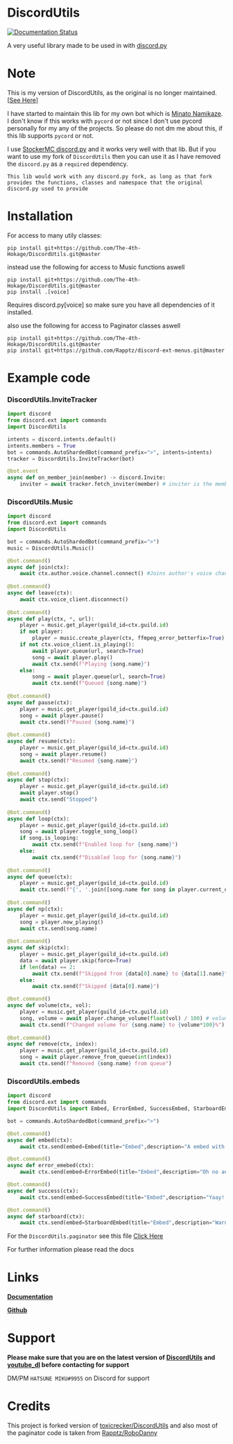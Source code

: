 # DiscordUtils
[![Documentation Status](https://readthedocs.org/projects/discordutils/badge/?version=latest)](https://discordutils.readthedocs.io/en/latest/?badge=latest)

A very useful library made to be used in with [discord.py](https://pypi.org/project/discord.py/)

# Note
This is my version of DiscordUtils, as the original is no longer maintained. [[See Here](https://github.com/toxicrecker/DiscordUtils#readme)]

I have started to maintain this lib for my own bot which is [Minato Namikaze](https://minato-namikaze.readthedocs.io/).
I don't know if this works with `pycord` or not since I don't use pycord personally for my any of the projects. So please do not dm me about this, if this lib supports `pycord` or not.

I use [StockerMC discord.py](https://github.com/StockerMC/discord.py) and it works very well with that lib.
But if you want to use my fork of `DiscordUtils` then you can use it as I have removed the `discord.py` as a `required` dependency.

```note
This lib would work with any discord.py fork, as long as that fork provides the functions, classes and namespace that the original discord.py used to provide
```

# Installation
For access to many utily classes:
```
pip install git+https://github.com/The-4th-Hokage/DiscordUtils.git@master
```

instead use the following for access to Music functions aswell
```
pip install git+https://github.com/The-4th-Hokage/DiscordUtils.git@master
pip install .[voice]
```
Requires discord.py[voice] so make sure you have all dependencies of it installed.

also use the following for access to Paginator classes aswell
```
pip install git+https://github.com/The-4th-Hokage/DiscordUtils.git@master
pip install git+https://github.com/Rapptz/discord-ext-menus.git@master
```

# Example code

### DiscordUtils.InviteTracker
```python
import discord
from discord.ext import commands
import DiscordUtils

intents = discord.intents.default()
intents.members = True
bot = commands.AutoShardedBot(command_prefix=">", intents=intents)
tracker = DiscordUtils.InviteTracker(bot)

@bot.event
async def on_member_join(member) -> discord.Invite:
    inviter = await tracker.fetch_inviter(member) # inviter is the member who invited
```

### DiscordUtils.Music
```python
import discord
from discord.ext import commands
import DiscordUtils

bot = commands.AutoShardedBot(command_prefix=">")
music = DiscordUtils.Music()

@bot.command()
async def join(ctx):
    await ctx.author.voice.channel.connect() #Joins author's voice channel
    
@bot.command()
async def leave(ctx):
    await ctx.voice_client.disconnect()
    
@bot.command()
async def play(ctx, *, url):
    player = music.get_player(guild_id=ctx.guild.id)
    if not player:
        player = music.create_player(ctx, ffmpeg_error_betterfix=True)
    if not ctx.voice_client.is_playing():
        await player.queue(url, search=True)
        song = await player.play()
        await ctx.send(f"Playing {song.name}")
    else:
        song = await player.queue(url, search=True)
        await ctx.send(f"Queued {song.name}")
        
@bot.command()
async def pause(ctx):
    player = music.get_player(guild_id=ctx.guild.id)
    song = await player.pause()
    await ctx.send(f"Paused {song.name}")
    
@bot.command()
async def resume(ctx):
    player = music.get_player(guild_id=ctx.guild.id)
    song = await player.resume()
    await ctx.send(f"Resumed {song.name}")
    
@bot.command()
async def stop(ctx):
    player = music.get_player(guild_id=ctx.guild.id)
    await player.stop()
    await ctx.send("Stopped")
    
@bot.command()
async def loop(ctx):
    player = music.get_player(guild_id=ctx.guild.id)
    song = await player.toggle_song_loop()
    if song.is_looping:
        await ctx.send(f"Enabled loop for {song.name}")
    else:
        await ctx.send(f"Disabled loop for {song.name}")
    
@bot.command()
async def queue(ctx):
    player = music.get_player(guild_id=ctx.guild.id)
    await ctx.send(f"{', '.join([song.name for song in player.current_queue()])}")
    
@bot.command()
async def np(ctx):
    player = music.get_player(guild_id=ctx.guild.id)
    song = player.now_playing()
    await ctx.send(song.name)
    
@bot.command()
async def skip(ctx):
    player = music.get_player(guild_id=ctx.guild.id)
    data = await player.skip(force=True)
    if len(data) == 2:
        await ctx.send(f"Skipped from {data[0].name} to {data[1].name}")
    else:
        await ctx.send(f"Skipped {data[0].name}")

@bot.command()
async def volume(ctx, vol):
    player = music.get_player(guild_id=ctx.guild.id)
    song, volume = await player.change_volume(float(vol) / 100) # volume should be a float between 0 to 1
    await ctx.send(f"Changed volume for {song.name} to {volume*100}%")
    
@bot.command()
async def remove(ctx, index):
    player = music.get_player(guild_id=ctx.guild.id)
    song = await player.remove_from_queue(int(index))
    await ctx.send(f"Removed {song.name} from queue")
```

### DiscordUtils.embeds
```python
import discord
from discord.ext import commands
import DiscordUtils import Embed, ErrorEmbed, SuccessEmbed, StarboardEmbed

bot = commands.AutoShardedBot(command_prefix=">")

@bot.command()
async def embed(ctx):
    await ctx.send(embed=Embed(title="Embed",description="A embed with random colors"))

@bot.command()
async def error_emebed(ctx):
    await ctx.send(embed=ErrorEmbed(title="Embed",description="Oh no an error happened"))

@bot.command()
async def success(ctx):
    await ctx.send(embed=SuccessEmbed(title="Embed",description="Yaay! task executed successfully"))

@bot.command()
async def starboard(ctx):
    await ctx.send(embed=StarboardEmbed(title="Embed",description="Warning given/ starboard embed"))
```

For the `DiscordUtils.paginator` see this file [Click Here](https://github.com/The-4th-Hokage/yondaime-hokage/blob/master/minato_namikaze/lib/classes/select_help.py)

For further information please read the docs

# Links
**[Documentation](https://docs.discordutils.gq)**

**[Github](https://github.com/The-4th-Hokage/DiscordUtils)**

# Support
**__Please make sure that you are on the latest version of [DiscordUtils](https://github.com/The-4th-Hokage/DiscordUtils) and [youtube_dl](https://pypi.org/project/youtube_dl) before contacting for support__**

DM/PM `HATSUNE MIKU#9955` on Discord for support

# Credits
This project is forked version of [toxicrecker/DiscordUtils](https://github.com/toxicrecker/DiscordUtils) and also most of the paginator code is taken from [Rapptz/RoboDanny](https://github.com/Rapptz/RoboDanny)
